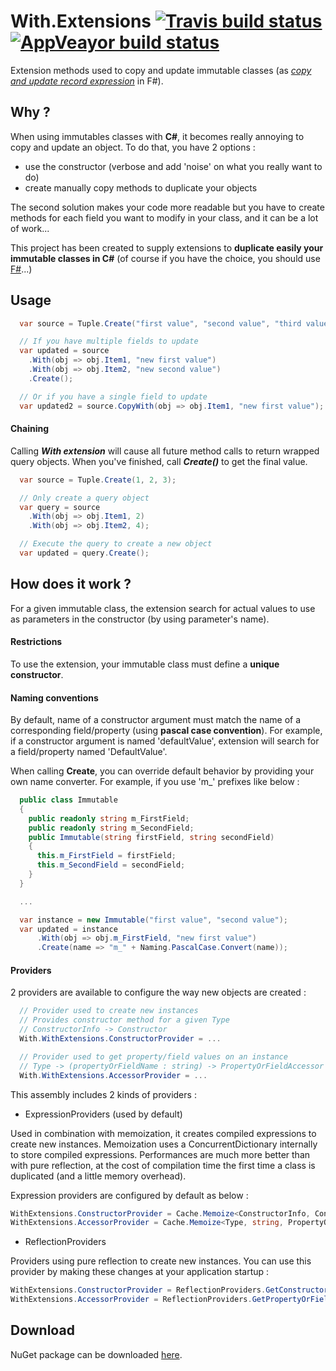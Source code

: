 # With.Extensions [![Travis build status](https://travis-ci.org/ehorrent/With.Extensions.svg?branch=master)](https://travis-ci.org/ehorrent/With.Extensions) [![AppVeayor build status](https://ci.appveyor.com/api/projects/status/rrj9mjjjyut92qhj?svg=true)](https://ci.appveyor.com/project/ehorrent/with-extensions)

Extension methods used to copy and update immutable classes (as [_copy and update record expression_](https://msdn.microsoft.com/en-us/library/dd233184.aspx) in F#).

## Why ?
When using immutables classes with **C#**, it becomes really annoying to copy and update an object. To do that, you have 2 options :
- use the constructor (verbose and add 'noise' on what you really want to do)
- create manually copy methods to duplicate your objects

The second solution makes your code more readable but you have to create methods for each field you want to modify in your class, and it can be a lot of work...

This project has been created to supply extensions to **duplicate easily your immutable classes in C#** (of course if you have the choice, you should use [F#](http://fsharp.org/)...)

## Usage
```C#
  var source = Tuple.Create("first value", "second value", "third value");

  // If you have multiple fields to update
  var updated = source
    .With(obj => obj.Item1, "new first value")
    .With(obj => obj.Item2, "new second value")
    .Create(); 

  // Or if you have a single field to update
  var updated2 = source.CopyWith(obj => obj.Item1, "new first value");
```
#### Chaining
Calling **_With extension_** will cause all future method calls to return wrapped query objects. When you've finished, call **_Create()_** to get the final value.
```C#
  var source = Tuple.Create(1, 2, 3);

  // Only create a query object
  var query = source
    .With(obj => obj.Item1, 2)
    .With(obj => obj.Item2, 4);

  // Execute the query to create a new object
  var updated = query.Create();
```
## How does it work ?
For a given immutable class, the extension search for actual values to use as parameters in the constructor (by using parameter's name).

#### Restrictions
To use the extension, your immutable class must define a **unique constructor**.

#### Naming conventions
By default, name of a constructor argument must match the name of a corresponding field/property (using **pascal case convention**). For example, if a constructor argument is named 'defaultValue', extension will search for a field/property named 'DefaultValue'.

When calling **Create**, you can override default behavior by providing your own name converter.
For example, if you use 'm_' prefixes like below :
```C#
  public class Immutable
  {
    public readonly string m_FirstField;
    public readonly string m_SecondField;
    public Immutable(string firstField, string secondField)
    {
      this.m_FirstField = firstField;
      this.m_SecondField = secondField;
    }
  }

  ...

  var instance = new Immutable("first value", "second value");
  var updated = instance
      .With(obj => obj.m_FirstField, "new first value")
      .Create(name => "m_" + Naming.PascalCase.Convert(name));
```

#### Providers
2 providers are available to configure the way new objects are created :
```C#
  // Provider used to create new instances
  // Provides constructor method for a given Type
  // ConstructorInfo -> Constructor
  With.WithExtensions.ConstructorProvider = ...

  // Provider used to get property/field values on an instance
  // Type -> (propertyOrFieldName : string) -> PropertyOrFieldAccessor
  With.WithExtensions.AccessorProvider = ...
```

This assembly includes 2 kinds of providers :
- ExpressionProviders (used by default)

Used in combination with memoization, it creates compiled expressions to create new instances.
Memoization uses a ConcurrentDictionary internally to store compiled expressions.
Performances are much more better than with pure reflection, at the cost of compilation time the first time a class is duplicated (and a little memory overhead).

Expression providers are configured by default as below :
```C#
WithExtensions.ConstructorProvider = Cache.Memoize<ConstructorInfo, Constructor>(ExpressionProviders.BuildConstructor);
WithExtensions.AccessorProvider = Cache.Memoize<Type, string, PropertyOrFieldAccessor>(ExpressionProviders.BuildPropertyOrFieldAccessor);
```
- ReflectionProviders

Providers using pure reflection to create new instances.
You can use this provider by making these changes at your application startup :

```C#
WithExtensions.ConstructorProvider = ReflectionProviders.GetConstructor;
WithExtensions.AccessorProvider = ReflectionProviders.GetPropertyOrFieldAccessor;
```

## Download
NuGet package can be downloaded [here](https://www.nuget.org/packages/With.Extensions).
